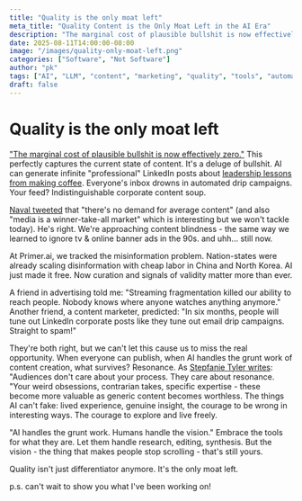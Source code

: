 ```yaml
---
title: "Quality is the only moat left"
meta_title: "Quality Content is the Only Moat Left in the AI Era"
description: "The marginal cost of plausible bullshit is now effectively zero. When everyone can publish and AI handles the grunt work, what survives? Resonance."
date: 2025-08-11T14:00:00-08:00
image: "/images/quality-only-moat-left.png"
categories: ["Software", "Not Software"]
author: "pk"
tags: ["AI", "LLM", "content", "marketing", "quality", "tools", "automation"]
draft: false
---
```


# Quality is the only moat left

["The marginal cost of plausible bullshit is now effectively zero."](https://x.com/besttrousers/status/1600165628999974912) This perfectly captures the current state of content. It's a deluge of bullshit. AI can generate infinite "professional" LinkedIn posts about [leadership lessons from making coffee](https://paulkarayan.com/blog/linkedin-satire/). Everyone's inbox drowns in automated drip campaigns. Your feed? Indistinguishable corporate content soup.

[Naval tweeted](https://x.com/naval/status/1903177278256976281) that "there's no demand for average content" (and also "media is a winner-take-all market" which is interesting but we won't tackle today). He's right. We're approaching content blindness - the same way we learned to ignore tv & online banner ads in the 90s. and uhh... still now.

At Primer.ai, we tracked the misinformation problem. Nation-states were already scaling disinformation with cheap labor in China and North Korea. AI just made it free. Now curation and signals of validity matter more than ever.

A friend in advertising told me: "Streaming fragmentation killed our ability to reach people. Nobody knows where anyone watches anything anymore." Another friend, a content marketer, predicted: "In six months, people will tune out LinkedIn corporate posts like they tune out email drip campaigns. Straight to spam!"

They're both right, but we can't let this cause us to miss the real opportunity. When everyone can publish, when AI handles the grunt work of content creation, what survives? Resonance. As [Stepfanie Tyler writes](https://www.wildbarethoughts.com/): "Audiences don't care about your process. They care about resonance. "Your weird obsessions, contrarian takes, specific expertise - these become more valuable as generic content becomes worthless. The things AI can't fake: lived experience, genuine insight, the courage to be wrong in interesting ways. The courage to explore and live freely.

"AI handles the grunt work. Humans handle the vision." Embrace the tools for what they are. Let them handle research, editing, synthesis. But the vision - the thing that makes people stop scrolling - that's still yours.

Quality isn't just differentiator anymore. It's the only moat left.

p.s. can't wait to show you what I've been working on!